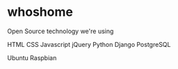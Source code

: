 # whoshome

Open Source technology we're using

HTML
CSS
Javascript
jQuery
Python
Django
PostgreSQL

Ubuntu
Raspbian

